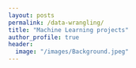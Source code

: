 ```yaml
---
layout: posts
permalink: /data-wrangling/
title: "Machine Learning projects"
author_profile: true
header:
  image: "/images/Background.jpeg"
---
```



